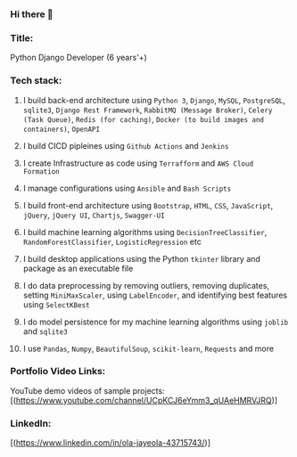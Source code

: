 ### Hi there 👋

### Title:
Python Django Developer (6 years'+)

### Tech stack:

1. I build back-end architecture using `Python 3`, `Django`, `MySQL`, `PostgreSQL`, `sqlite3`, `Django Rest Framework`, `RabbitMQ (Message Broker)`, `Celery (Task Queue)`, `Redis (for caching)`, `Docker (to build images and containers)`, `OpenAPI`

2. I build CICD pipleines using `Github Actions` and `Jenkins`

3. I create Infrastructure as code using `Terrafform` and `AWS Cloud Formation`

4. I manage configurations using `Ansible` and `Bash Scripts`

5. I build front-end architecture using `Bootstrap`, `HTML`, `CSS`, `JavaScript`, `jQuery`, `jQuery UI`, `Chartjs`, `Swagger-UI`

6. I build machine learning algorithms using `DecisionTreeClassifier`, `RandomForestClassifier`, `LogisticRegression` etc

7. I build desktop applications using the Python `tkinter` library and package as an executable file

8. I do data preprocessing by removing outliers, removing duplicates, setting `MiniMaxScaler`, using `LabelEncoder`, and identifying best features using `SelectKBest`

9. I do model persistence for my machine learning algorithms using `joblib` and `sqlite3` 

10. I use `Pandas`, `Numpy`, `BeautifulSoup`, `scikit-learn`, `Requests` and more


### Portfolio Video Links:
YouTube demo videos of sample projects: [(https://www.youtube.com/channel/UCpKCJ6eYmm3_qUAeHMRVJRQ)]


### LinkedIn:
[(https://www.linkedin.com/in/ola-jayeola-43715743/)]
